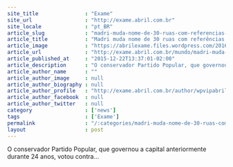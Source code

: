 ```yaml
---
site_title               : "Exame"
site_url                 : "http://exame.abril.com.br"
site_locale              : "pt_BR"
article_slug             : "madri-muda-nome-de-30-ruas-com-referencias-franquistas"
article_title            : "Madri muda nome de 30 ruas com referências franquistas"
article_image            : "https://abrilexame.files.wordpress.com/2016/09/size_960_16_9_madri-na-espanha.jpg?quality=70&strip=all&w=960"
article_url              : "http://exame.abril.com.br/mundo/madri-muda-nome-de-30-ruas-com-referencias-franquistas/"
article_published_at     : "2015-12-22T13:37:01-02:00"
article_description      : "O conservador Partido Popular, que governou a capital anteriormente durante 24 anos, votou contra..."
article_author_name      : ""
article_author_image     : null
article_author_biography : null
article_author_profile   : "http://exame.abril.com.br/author/wpvipabril/"
article_author_facebook  : null
article_author_twitter   : null
category                 : ['news']
tags                     : ['Exame']
permalink                : "/:categories/madri-muda-nome-de-30-ruas-com-referencias-franquistas/"
layout                   : post
---
```


O conservador Partido Popular, que governou a capital anteriormente durante 24 anos, votou contra...
